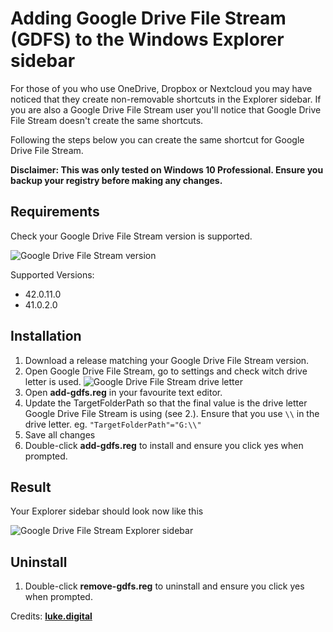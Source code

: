 # Adding Google Drive File Stream (GDFS) to the Windows Explorer sidebar

For those of you who use OneDrive, Dropbox or Nextcloud you may have noticed that they create non-removable shortcuts in the Explorer sidebar. If you are also a Google Drive File Stream user you&#39;ll notice that Google Drive File Stream doesn&#39;t create the same shortcuts.

Following the steps below you can create the same shortcut for Google Drive File Stream.

**Disclaimer: This was only tested on Windows 10 Professional. Ensure you backup your registry before making any changes.**

## Requirements

Check your Google Drive File Stream version is supported.

![Google Drive File Stream version](<https://img.roga.io/GDFS-Version.jpg>)

Supported Versions:

- 42.0.11.0
- 41.0.2.0

## Installation

1. Download a release matching your Google Drive File Stream version.
2. Open Google Drive File Stream, go to settings and check witch drive letter is used. ![Google Drive File Stream drive letter](<https://img.roga.io/GDFS-Drive.jpg>)
3. Open  **add-gdfs.reg**  in your favourite text editor.
4. Update the TargetFolderPath so that the final value is the drive letter Google Drive File Stream is using (see 2.). Ensure that you use `\\` in the drive letter. eg. `"TargetFolderPath"="G:\\"`
5. Save all changes
6. Double-click  **add-gdfs.reg**  to install and ensure you click yes when prompted.

## Result

Your Explorer sidebar should look now like this

![Google Drive File Stream Explorer sidebar](<https://img.roga.io/GDFS-Explorer2.jpg>)

## Uninstall

1. Double-click  **remove-gdfs.reg**  to uninstall and ensure you click yes when prompted.

Credits: [**luke.digital**](http://luke.digital/adding-google-drive-to-the-explorer-sidebar/)
